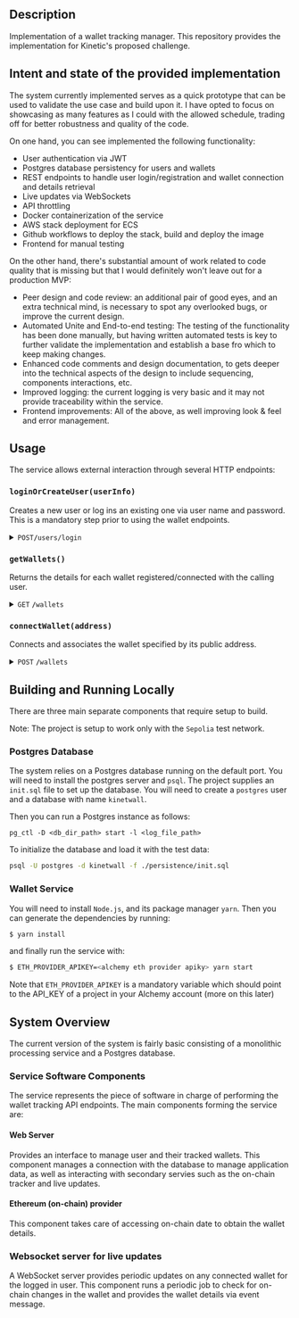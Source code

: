 ## Description

Implementation of a wallet tracking manager. This repository 
provides the implementation for Kinetic's proposed challenge.

## Intent and state of the provided implementation

The system currently implemented serves as a quick prototype that can be used to validate 
the use case and build upon it. I have opted to focus on showcasing as many features as
I could with the allowed schedule, trading off for better robustness and quality of the code.

On one hand, you can see implemented the following functionality:

- User authentication via JWT
- Postgres database persistency for users and wallets
- REST endpoints to handle user login/registration and wallet connection and details retrieval
- Live updates via WebSockets
- API throttling
- Docker containerization of the service
- AWS stack deployment for ECS
- Github workflows to deploy the stack, build and deploy the image
- Frontend for manual testing

On the other hand, there's substantial amount of work related to code quality that is
missing but that I would definitely won't leave out for a production MVP:

- Peer design and code review: an additional pair of good eyes, and an extra
  technical mind, is necessary to spot any overlooked bugs, or improve the current design.
- Automated Unite and End-to-end testing: The testing of the functionality has been done manually,
  but having written automated tests is key to further validate the implementation and
  establish a base fro which to keep making changes.
- Enhanced code comments and design documentation, to gets deeper into the technical
  aspects of the design to include sequencing, components interactions, etc.
- Improved logging: the current logging is very basic and it may not provide traceability
  within the service.
- Frontend improvements: All of the above, as well improving look & feel and error management. 

## Usage

The service allows external interaction through several HTTP endpoints:

### `loginOrCreateUser(userInfo)`

Creates a new user or log ins an existing one via user name and password. This is a
mandatory step prior to using the wallet endpoints.

<details>
 <summary><code>POST</code><code><b>/</b></code><code>users/login</code></summary>

##### Request Body JSON fields

> | name      |  type     | data type               | description                                  |
> |-----------|-----------|-------------------------|----------------------------------------------|
> | username |  optional | string                   | Unique user name                             |
> | password |  optional | string                   | Strong user password                          |



##### Responses

> | http code     | content-type                      | response                 |
> |---------------|-----------------------------------|--------------------------|
> | `201`         | `application/json`                | JSON UserObject          |

where `UserObject` contains `access_token` as JWT to be provided on any subsequent API call.


##### Example cURL

> ```javascript
>  curl -X POST  'localhost:3000/users/login' -d '{"username": "johnwall", "password": "mypass"}' -H "Content-Type: application/json"  | json_pp
> 
>     [
       {
          "userId" : "f07a36d9-3947-48f8-9aa4-38b156fa3d36",
          "username" : "johnwall,
          "feeTotal" : 190509.52,
          "access_token" : "eyJhbGciOiJIUzI1NiIsInR5cCI6IkpXVCJ9.eyJ1c2...",
       },
      ]
      ...
> 
> ```

</details>

### `getWallets()`

Returns the details for each wallet registered/connected with the calling user.

<details>
 <summary><code>GET</code> <code><b>/</b></code><code>wallets</code></summary>

##### Responses

> | http code     | content-type                      | response                                          |
> |---------------|-----------------------------------|---------------------------------------------------|
> | `200`         | `application/json`                | `Wallet[]` JSON object                            |

where `Wallet` is an object containing the wallet details (see example below)

##### Example cURL

> ```javascript
>  curl -X GET  'localhost:3000/wallets  -H "Content-Type: application/json" -H "Authorization: Bearer <access_token>" | json_pp
>
>     [
       {
           "id": "35596cf7-ac9d-42ec-8a53-429100b67971",
          "owner" : "f07a36d9-3947-48f8-9aa4-38b156fa3d36" // associated user id
          "address" : "0x0B2E60B91ee653202764Fb5D43942A5c1c38C1d8, // wallet public address
          "balance" : "0.5",  // balance in ETH
       },
      ]
      ...
>
> ```

</details>

### `connectWallet(address)`

Connects and associates the wallet specified by its public address.

<details>
 <summary><code>POST</code> <code><b>/</b></code><code>wallets</code></summary>

##### Responses

> | http code     | content-type                      | response                                          |
> |---------------|-----------------------------------|---------------------------------------------------|
> | `201`         | `application/json`                | Wallet JSON object                            |

where `Wallet` is an object containing the wallet details (see example below)

##### Example cURL

> ```javascript
>  curl -X GET  'localhost:3000/wallets  -H "Content-Type: application/json" -H "Authorization: Bearer <access_token>" -d '{"address": "0x0B2E60B91ee653202764Fb5D43942A5c1c38C1d8"}'json_pp
>
       {
           "id": "35596cf7-ac9d-42ec-8a53-429100b67971",
          "owner" : "f07a36d9-3947-48f8-9aa4-38b156fa3d36" // associated user id
          "address" : "0x0B2E60B91ee653202764Fb5D43942A5c1c38C1d8, // wallet public address
          "balance" : "0.5",  // balance in ETH
       },
      ...
>
> ```

</details>


## Building and Running Locally

There are three main separate components that require setup to build.

Note: The project is setup to work only with the `Sepolia` test network.

### Postgres Database

The system relies on a Postgres database running on the default port. You will need to 
install the postgres server and `psql`. The project supplies an `init.sql` file to 
set up the database. You will need to create a `postgres` user and a database 
with name `kinetwall`. 

Then you can run a Postgres instance as follows:

```
pg_ctl -D <db_dir_path> start -l <log_file_path>
```

To initialize the database and load it with the test data:

```bash
psql -U postgres -d kinetwall -f ./persistence/init.sql
```

### Wallet Service

You will need to install `Node.js`, and its package manager `yarn`. Then you can
generate the dependencies by running:

```bash
$ yarn install
```

and finally run the service with:

```bash
$ ETH_PROVIDER_APIKEY=<alchemy eth provider apiky> yarn start

```

Note that `ETH_PROVIDER_APIKEY` is a mandatory variable which should point to the API_KEY 
of a project in your Alchemy account (more on this later)

## System Overview

The current version of the system is fairly basic consisting of a monolithic 
processing service and a Postgres database.

### Service Software Components

The service represents the piece of software in charge of performing the 
wallet tracking API endpoints. The main components forming the service are:

#### Web Server

Provides an interface to manage user and their tracked wallets. This component manages
a connection with the database to manage application data, as well as interacting
with secondary servies such as the on-chain tracker and live updates.

#### Ethereum (on-chain) provider 

This component takes care of accessing on-chain date to obtain the wallet details.

### Websocket server for live updates

A WebSocket server provides periodic updates on any connected wallet for the logged in
user. This component runs a periodic job to check for on-chain changes in the wallet
and provides the wallet details via event message.








